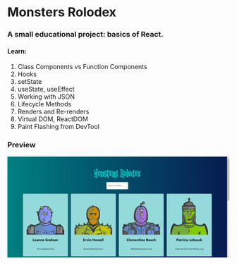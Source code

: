 # Monsters Rolodex

### A small educational project: basics of React.

#### Learn:
1. Class Components vs Function Components
2. Hooks
3. setState
4. useState, useEffect
4. Working with JSON
5. Lifecycle Methods
6. Renders and Re-renders
7. Virtual DOM, ReactDOM
8. Paint Flashing from DevTool

### Preview
![Monsters Rolodex preview](./public/monsters-preview.png)
